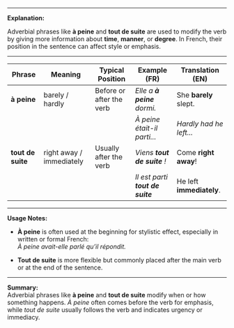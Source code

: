 
---

**Explanation:**

Adverbial phrases like **à peine** and **tout de suite** are used to modify the verb by giving more information about **time**, **manner**, or **degree**. In French, their position in the sentence can affect style or emphasis.

---

|Phrase|Meaning|Typical Position|Example (FR)|Translation (EN)|
|---|---|---|---|---|
|**à peine**|barely / hardly|Before or after the verb|_Elle a **à peine** dormi._|She **barely** slept.|
||||_À peine était-il parti..._|_Hardly had he left..._|
|**tout de suite**|right away / immediately|Usually after the verb|_Viens **tout de suite** !_|Come **right away**!|
||||_Il est parti **tout de suite**_|He left **immediately**.|

---

**Usage Notes:**

- **À peine** is often used at the beginning for stylistic effect, especially in written or formal French:  
    _À peine avait-elle parlé qu’il répondit._
    
- **Tout de suite** is more flexible but commonly placed after the main verb or at the end of the sentence.
    

---

**Summary:**  
Adverbial phrases like **à peine** and **tout de suite** modify when or how something happens. _À peine_ often comes before the verb for emphasis, while _tout de suite_ usually follows the verb and indicates urgency or immediacy.
